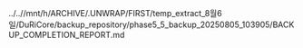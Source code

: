 ../..//mnt/h/ARCHIVE/.UNWRAP/FIRST/temp_extract_8월6일/DuRiCore/backup_repository/phase5_5_backup_20250805_103905/BACKUP_COMPLETION_REPORT.md